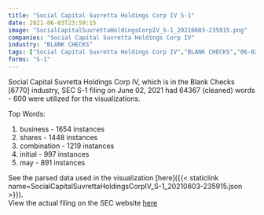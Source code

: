 ```yaml
---
title: "Social Capital Suvretta Holdings Corp IV S-1"
date: 2021-06-03T23:59:15
image: "SocialCapitalSuvrettaHoldingsCorpIV_S-1_20210603-235915.png"
companies: "Social Capital Suvretta Holdings Corp IV"
industry: "BLANK CHECKS"
tags: ["Social Capital Suvretta Holdings Corp IV","BLANK CHECKS","06-02-2021","S-1"]
forms: "S-1"
---
```

Social Capital Suvretta Holdings Corp IV, which is in the Blank Checks [6770] industry, SEC S-1 filing on June 02, 2021 had 64367 (cleaned) words - 600 were utilized for the visualizations.

Top Words:
1. business - 1654 instances
2. shares - 1448 instances
3. combination - 1219 instances
4. initial - 997 instances
5. may - 891 instances


See the parsed data used in the visualization [here]({{< staticlink name=SocialCapitalSuvrettaHoldingsCorpIV_S-1_20210603-235915.json >}}).  
View the actual filing on the SEC website [here](https://www.sec.gov/Archives/edgar/data/1850272/0001193125-21-180045.txt)